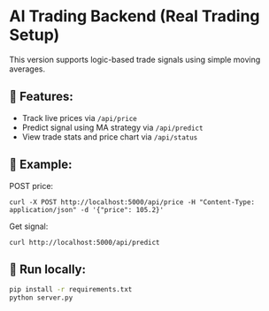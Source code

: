 # AI Trading Backend (Real Trading Setup)

This version supports logic-based trade signals using simple moving averages.

## 🧠 Features:
- Track live prices via `/api/price`
- Predict signal using MA strategy via `/api/predict`
- View trade stats and price chart via `/api/status`

## 🔄 Example:
POST price:
```
curl -X POST http://localhost:5000/api/price -H "Content-Type: application/json" -d '{"price": 105.2}'
```

Get signal:
```
curl http://localhost:5000/api/predict
```

## 🧪 Run locally:
```bash
pip install -r requirements.txt
python server.py
```
